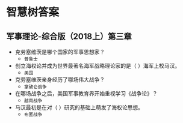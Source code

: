 # 智慧树答案

## 军事理论-综合版（2018上）第三章

- 克劳塞维茨是哪个国家的军事思想家？
  - `普鲁士`
- 创立海权论并成为世界最著名海军战略理论家的是（  ）海军上校马汉。
  - `美国`
- 克劳塞维茨亲身经历了哪场伟大战争？
  - `拿破仑战争`
- 在哪场战争之后，美国军事教育界开始重视学习《战争论》？
  - `越南战争`
- 马汉最初是在对（       ）研究的基础上萌发了海权论思想。
  - `布匿战争`
